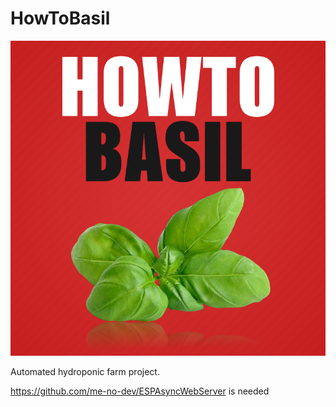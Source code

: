 # HowToBasil

![](HowToBasil.png)

Automated hydroponic farm project.  
  
https://github.com/me-no-dev/ESPAsyncWebServer is needed